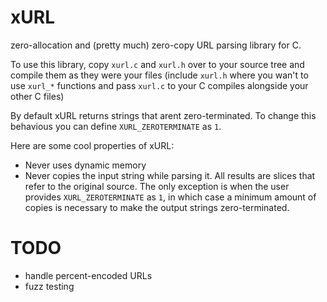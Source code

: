 # xURL
zero-allocation and (pretty much) zero-copy URL parsing library for C.

To use this library, copy `xurl.c` and `xurl.h` over to your source tree and compile them as they were your files (include `xurl.h` where you wan't to use `xurl_*` functions and pass `xurl.c` to your C compiles alongside your other C files)

By default xURL returns strings that arent zero-terminated. To change this behavious you can define `XURL_ZEROTERMINATE` as `1`.

Here are some cool properties of xURL:
* Never uses dynamic memory
* Never copies the input string while parsing it. All results are slices that refer to the original source. The only exception is when the user provides `XURL_ZEROTERMINATE` as `1`, in which case a minimum amount of copies is necessary to make the output strings zero-terminated.

# TODO
* handle percent-encoded URLs
* fuzz testing